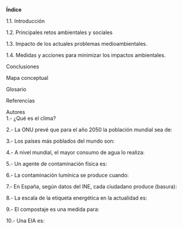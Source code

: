 **Índice**

1.1. Introducción

1.2. Principales retos ambientales y sociales

1.3. Impacto de los actuales problemas medioambientales.

1.4. Medidas y acciones para minimizar los impactos ambientales.
 
Conclusiones

Mapa conceptual

Glosario

Referencias

Autores  
1.- ¿Qué es el clima?

2.- La ONU prevé que para el año 2050 la población mundial sea de:

3.- Los países más poblados del mundo son:

4.- A nivel mundial, el mayor consumo de agua lo realiza:

5.- Un agente de contaminación física es:

6.- La contaminación lumínica se produce cuando:

7.- En España, según datos del  INE, cada ciudadano produce (basura):

8.- La escala de la etiqueta energética en la actualidad es:

9.- El compostaje es una medida para:

10.- Una EIA es:
